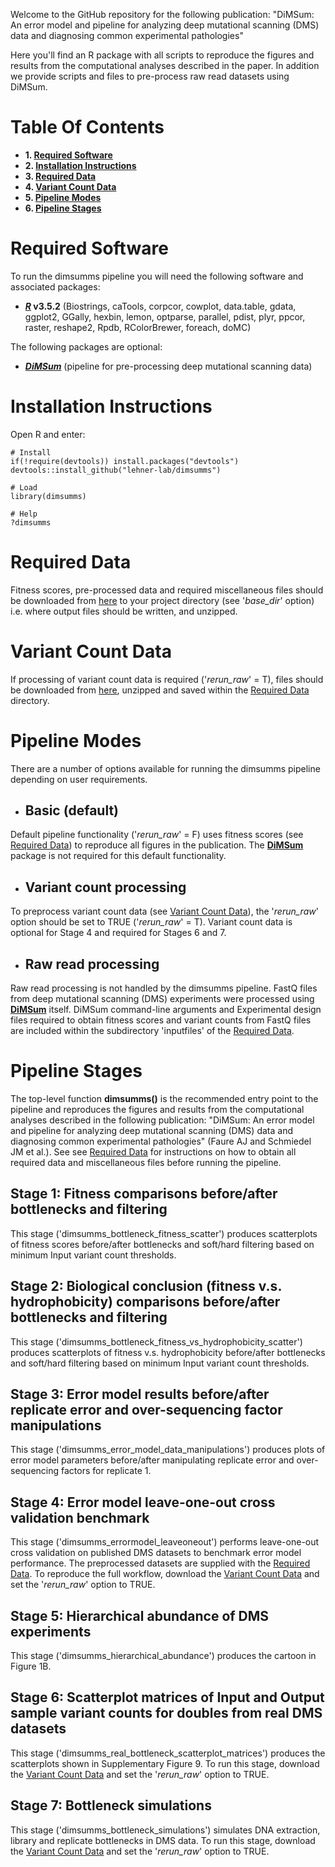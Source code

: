 Welcome to the GitHub repository for the following publication: "DiMSum: An error model and pipeline for analyzing deep mutational scanning (DMS) data and diagnosing common experimental pathologies"

Here you'll find an R package with all scripts to reproduce the figures and results from the computational analyses described in the paper. In addition we provide scripts and files to pre-process raw read datasets using DiMSum.

# Table Of Contents

* **1. [Required Software](#required-software)**
* **2. [Installation Instructions](#installation-instructions)**
* **3. [Required Data](#required-data)**
* **4. [Variant Count Data](#variant-count-data)**
* **5. [Pipeline Modes](#pipeline-modes)**
* **6. [Pipeline Stages](#pipeline-stages)**

# Required Software

To run the dimsumms pipeline you will need the following software and associated packages:

* **[_R_](https://www.r-project.org/) v3.5.2** (Biostrings, caTools, corpcor, cowplot, data.table, gdata, ggplot2, GGally, hexbin, lemon, optparse, parallel, pdist, plyr, ppcor, raster, reshape2, Rpdb, RColorBrewer, foreach, doMC)

The following packages are optional:

* **[_DiMSum_](https://github.com/lehner-lab/DiMSum)** (pipeline for pre-processing deep mutational scanning data)

# Installation Instructions

Open R and enter:

```
# Install
if(!require(devtools)) install.packages("devtools")
devtools::install_github("lehner-lab/dimsumms")

# Load
library(dimsumms)

# Help
?dimsumms
```

# Required Data

Fitness scores, pre-processed data and required miscellaneous files should be downloaded from [here](https://www.dropbox.com/s/7yf0xcxyrklor6x/misc.zip?dl=0) to your project directory (see '_base_dir_' option) i.e. where output files should be written, and unzipped.

# Variant Count Data

If processing of variant count data is required ('_rerun_raw_' = T), files should be downloaded from [here](https://www.dropbox.com/s/p6xbdh2fx3wrvao/datasets.zip?dl=0), unzipped and saved within the [Required Data](#required-data) directory.

# Pipeline Modes

There are a number of options available for running the dimsumms pipeline depending on user requirements.

* ## Basic (default)

Default pipeline functionality ('_rerun_raw_' = F) uses fitness scores (see [Required Data](#required-data)) to reproduce all figures in the publication. The **[DiMSum](https://github.com/lehner-lab/DiMSum)** package is not required for this default functionality.

* ## Variant count processing

To preprocess variant count data (see [Variant Count Data](#variant-count-data)), the '_rerun_raw_' option should be set to TRUE ('_rerun_raw_' = T). Variant count data is optional for Stage 4 and required for Stages 6 and 7.

* ## Raw read processing

Raw read processing is not handled by the dimsumms pipeline. FastQ files from deep mutational scanning (DMS) experiments were processed using **[DiMSum](https://github.com/lehner-lab/DiMSum)** itself. DiMSum command-line arguments and Experimental design files required to obtain fitness scores and variant counts from FastQ files are included within the subdirectory 'inputfiles' of the [Required Data](#required-data).

# Pipeline Stages

The top-level function **dimsumms()** is the recommended entry point to the pipeline and reproduces the figures and results from the computational analyses described in the following publication: "DiMSum: An error model and pipeline for analyzing deep mutational scanning (DMS) data and diagnosing common experimental pathologies" (Faure AJ and Schmiedel JM et al.). See see [Required Data](#required-data) for instructions on how to obtain all required data and miscellaneous files before running the pipeline.

## Stage 1: Fitness comparisons before/after bottlenecks and filtering

This stage ('dimsumms_bottleneck_fitness_scatter') produces scatterplots of fitness scores before/after bottlenecks and soft/hard filtering based on minimum Input variant count thresholds.

## Stage 2: Biological conclusion (fitness v.s. hydrophobicity) comparisons before/after bottlenecks and filtering

This stage ('dimsumms_bottleneck_fitness_vs_hydrophobicity_scatter') produces scatterplots of fitness v.s. hydrophobicity before/after bottlenecks and soft/hard filtering based on minimum Input variant count thresholds.

## Stage 3: Error model results before/after replicate error and over-sequencing factor manipulations

This stage ('dimsumms_error_model_data_manipulations') produces plots of error model parameters before/after manipulating replicate error and over-sequencing factors for replicate 1.

## Stage 4: Error model leave-one-out cross validation benchmark

This stage ('dimsumms_errormodel_leaveoneout') performs leave-one-out cross validation on published DMS datasets to benchmark error model performance. The preprocessed datasets are supplied with the [Required Data](#required-data). To reproduce the full workflow, download the [Variant Count Data](#variant-count-data) and set the '_rerun_raw_' option to TRUE.

## Stage 5: Hierarchical abundance of DMS experiments

This stage ('dimsumms_hierarchical_abundance') produces the cartoon in Figure 1B.

## Stage 6: Scatterplot matrices of Input and Output sample variant counts for doubles from real DMS datasets

This stage ('dimsumms_real_bottleneck_scatterplot_matrices') produces the scatterplots shown in Supplementary Figure 9. To run this stage, download the [Variant Count Data](#variant-count-data) and set the '_rerun_raw_' option to TRUE.

## Stage 7: Bottleneck simulations

This stage ('dimsumms_bottleneck_simulations') simulates DNA extraction, library and replicate bottlenecks in DMS data. To run this stage, download the [Variant Count Data](#variant-count-data) and set the '_rerun_raw_' option to TRUE.


